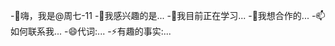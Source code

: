 -👋嗨，我是@周七-11
-👀我感兴趣的是...
-🌱我目前正在学习...
-💞我想合作的️...
-📫如何联系我...
-😄代词:...
-⚡有趣的事实:...

<!---
因为它的“README.md ”(该文件)出现在您的GitHub个人资料中，所以周七-11/周七-11是✨特殊的✨存储库。
您可以单击预览链接来查看您的更改。
--->
